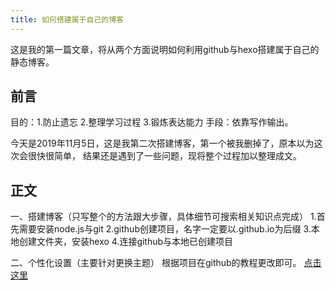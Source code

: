 ```yaml
---
title: 如何搭建属于自己的博客
---
```

这是我的第一篇文章，将从两个方面说明如何利用github与hexo搭建属于自己的静态博客。

## 前言
目的：1.防止遗忘 2.整理学习过程 3.锻炼表达能力
手段：依靠写作输出。

今天是2019年11月5日，这是我第二次搭建博客，第一个被我删掉了，原本以为这次会很快很简单，
结果还是遇到了一些问题，现将整个过程加以整理成文。

## 正文

一、搭建博客（只写整个的方法跟大步骤，具体细节可搜索相关知识点完成）
1.首先需要安装node.js与git
2.github创建项目，名字一定要以.github.io为后缀
3.本地创建文件夹，安装hexo
4.连接github与本地已创建项目

二、个性化设置（主要针对更换主题）
根据项目在github的教程更改即可。
[点击这里](https://github.com/blinkfox/hexo-theme-matery/blob/develop/README_CN.md)

